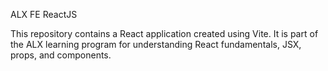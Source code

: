 ALX FE ReactJS

This repository contains a React application created using Vite.
It is part of the ALX learning program for understanding React fundamentals, JSX, props, and components.
